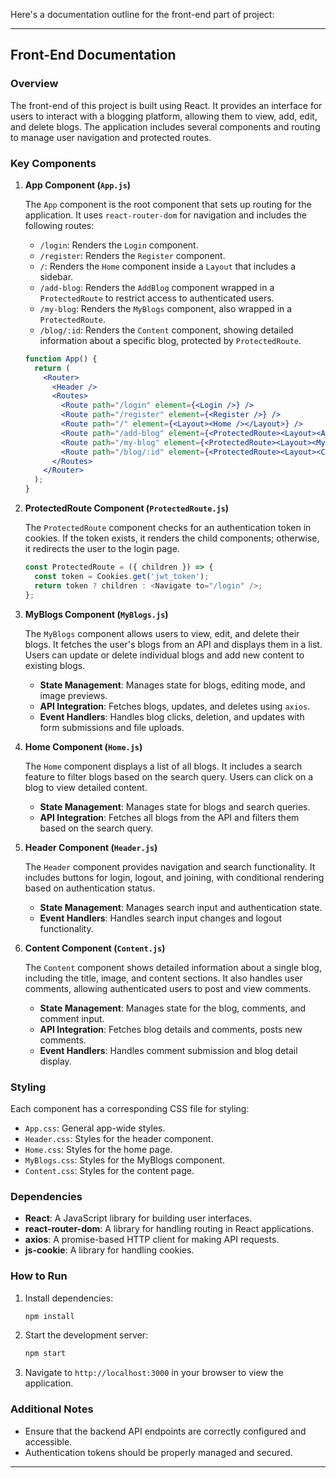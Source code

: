 Here's a documentation outline for the front-end part of project:

---

## Front-End Documentation

### Overview

The front-end of this project is built using React. It provides an interface for users to interact with a blogging platform, allowing them to view, add, edit, and delete blogs. The application includes several components and routing to manage user navigation and protected routes. 

### Key Components

1. **App Component (`App.js`)**

   The `App` component is the root component that sets up routing for the application. It uses `react-router-dom` for navigation and includes the following routes:
   - `/login`: Renders the `Login` component.
   - `/register`: Renders the `Register` component.
   - `/`: Renders the `Home` component inside a `Layout` that includes a sidebar.
   - `/add-blog`: Renders the `AddBlog` component wrapped in a `ProtectedRoute` to restrict access to authenticated users.
   - `/my-blog`: Renders the `MyBlogs` component, also wrapped in a `ProtectedRoute`.
   - `/blog/:id`: Renders the `Content` component, showing detailed information about a specific blog, protected by `ProtectedRoute`.

   ```jsx
   function App() {
     return (
       <Router>
         <Header />
         <Routes>
           <Route path="/login" element={<Login />} />
           <Route path="/register" element={<Register />} />
           <Route path="/" element={<Layout><Home /></Layout>} />
           <Route path="/add-blog" element={<ProtectedRoute><Layout><AddBlog /></Layout></ProtectedRoute>} />
           <Route path="/my-blog" element={<ProtectedRoute><Layout><MyBlogs /></Layout></ProtectedRoute>} />
           <Route path="/blog/:id" element={<ProtectedRoute><Layout><Content /></Layout></ProtectedRoute>} />
         </Routes>
       </Router>
     );
   }
   ```

2. **ProtectedRoute Component (`ProtectedRoute.js`)**

   The `ProtectedRoute` component checks for an authentication token in cookies. If the token exists, it renders the child components; otherwise, it redirects the user to the login page.

   ```jsx
   const ProtectedRoute = ({ children }) => {
     const token = Cookies.get('jwt_token');
     return token ? children : <Navigate to="/login" />;
   };
   ```

3. **MyBlogs Component (`MyBlogs.js`)**

   The `MyBlogs` component allows users to view, edit, and delete their blogs. It fetches the user's blogs from an API and displays them in a list. Users can update or delete individual blogs and add new content to existing blogs.

   - **State Management**: Manages state for blogs, editing mode, and image previews.
   - **API Integration**: Fetches blogs, updates, and deletes using `axios`.
   - **Event Handlers**: Handles blog clicks, deletion, and updates with form submissions and file uploads.

4. **Home Component (`Home.js`)**

   The `Home` component displays a list of all blogs. It includes a search feature to filter blogs based on the search query. Users can click on a blog to view detailed content.

   - **State Management**: Manages state for blogs and search queries.
   - **API Integration**: Fetches all blogs from the API and filters them based on the search query.

5. **Header Component (`Header.js`)**

   The `Header` component provides navigation and search functionality. It includes buttons for login, logout, and joining, with conditional rendering based on authentication status.

   - **State Management**: Manages search input and authentication state.
   - **Event Handlers**: Handles search input changes and logout functionality.

6. **Content Component (`Content.js`)**

   The `Content` component shows detailed information about a single blog, including the title, image, and content sections. It also handles user comments, allowing authenticated users to post and view comments.

   - **State Management**: Manages state for the blog, comments, and comment input.
   - **API Integration**: Fetches blog details and comments, posts new comments.
   - **Event Handlers**: Handles comment submission and blog detail display.

### Styling

Each component has a corresponding CSS file for styling:

- `App.css`: General app-wide styles.
- `Header.css`: Styles for the header component.
- `Home.css`: Styles for the home page.
- `MyBlogs.css`: Styles for the MyBlogs component.
- `Content.css`: Styles for the content page.

### Dependencies

- **React**: A JavaScript library for building user interfaces.
- **react-router-dom**: A library for handling routing in React applications.
- **axios**: A promise-based HTTP client for making API requests.
- **js-cookie**: A library for handling cookies.

### How to Run

1. Install dependencies:

   ```bash
   npm install
   ```

2. Start the development server:

   ```bash
   npm start
   ```

3. Navigate to `http://localhost:3000` in your browser to view the application.

### Additional Notes

- Ensure that the backend API endpoints are correctly configured and accessible.
- Authentication tokens should be properly managed and secured.

---

